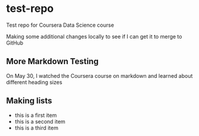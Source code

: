 # test-repo
Test repo for Coursera Data Science course

Making some additional changes locally to see if I can get it to merge to GitHub

## More Markdown Testing

On May 30, I watched the Coursera course on markdown and learned about different heading sizes

## Making lists
* this is a first item
* this is a second item
* this is a third item
